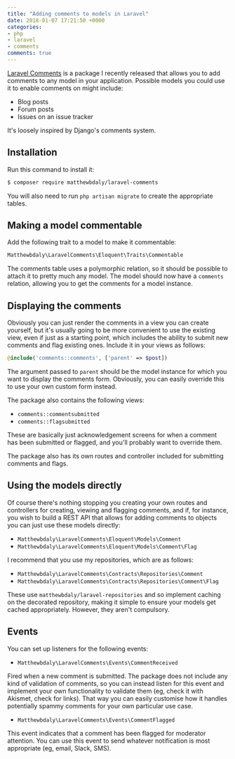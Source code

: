 ```yaml
---
title: "Adding comments to models in Laravel"
date: 2018-01-07 17:21:50 +0000
categories:
- php
- laravel
- comments
comments: true
---
```


[Laravel Comments](https://github.com/matthewbdaly/laravel-comments) is a package I recently released that allows you to add comments to any model in your application. Possible models you could use it to enable comments on might include:

* Blog posts
* Forum posts
* Issues on an issue tracker

It's loosely inspired by Django's comments system.

Installation
------------

Run this command to install it:

```bash
$ composer require matthewbdaly/laravel-comments
```

You will also need to run `php artisan migrate` to create the appropriate tables.

Making a model commentable
--------------------------

Add the following trait to a model to make it commentable:

```php
Matthewbdaly\LaravelComments\Eloquent\Traits\Commentable
```

The comments table uses a polymorphic relation, so it should be possible to attach it to pretty much any model. The model should now have a `comments` relation, allowing you to get the comments for a model instance.

Displaying the comments
-----------------------

Obviously you can just render the comments in a view you can create yourself, but it's usually going to be more convenient to use the existing view, even if just as a starting point, which includes the ability to submit new comments and flag existing ones. Include it in your views as follows:

```php
@include('comments::comments', ['parent' => $post])
```

The argument passed to `parent` should be the model instance for which you want to display the comments form. Obviously, you can easily override this to use your own custom form instead.

The package also contains the following views:

* `comments::commentsubmitted`
* `comments::flagsubmitted`

These are basically just acknowledgement screens for when a comment has been submitted or flagged, and you'll probably want to override them.

The package also has its own routes and controller included for submitting comments and flags.

Using the models directly
-------------------------

Of course there's nothing stopping you creating your own routes and controllers for creating, viewing and flagging comments, and if, for instance, you wish to build a REST API that allows for adding comments to objects you can just use these models directly:

* `Matthewbdaly\LaravelComments\Eloquent\Models\Comment`
* `Matthewbdaly\LaravelComments\Eloquent\Models\Comment\Flag`

I recommend that you use my repositories, which are as follows:

* `Matthewbdaly\LaravelComments\Contracts\Repositories\Comment`
* `Matthewbdaly\LaravelComments\Contracts\Repositories\Comment\Flag`

These use `matthewbdaly/laravel-repositories` and so implement caching on the decorated repository, making it simple to ensure your models get cached appropriately. However, they aren't compulsory.

Events
------

You can set up listeners for the following events:

* `Matthewbdaly\LaravelComments\Events\CommentReceived`

Fired when a new comment is submitted. The package does not include any kind of validation of comments, so you can instead listen for this event and implement your own functionality to validate them (eg, check it with Akismet, check for links). That way you can easily customise how it handles potentially spammy comments for your own particular use case.

* `Matthewbdaly\LaravelComments\Events\CommentFlagged`

This event indicates that a comment has been flagged for moderator attention. You can use this event to send whatever notification is most appropriate (eg, email, Slack, SMS).

